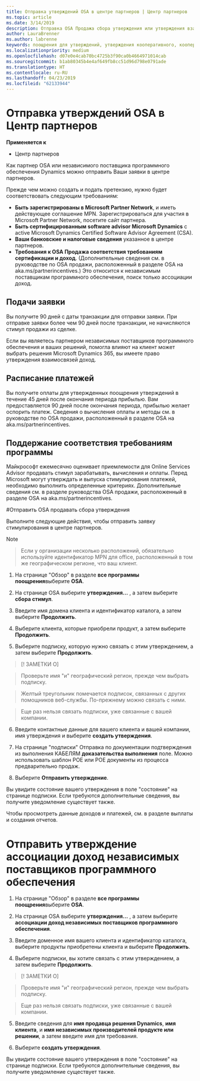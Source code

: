```yaml
---
title: Отправка утверждений OSA в центре партнеров | Центр партнеров
ms.topic: article
ms.date: 3/14/2019
description: Отправка OSA Продажа сбора утверждения или утверждения взаимосвязей доход независимых поставщиков программного обеспечения
author: LauraBrenner
ms.author: labrenne
keywords: поощрения для утверждений, утверждения кооперативного, кооперативного средств, OSA, независимых поставщиков программного обеспечения, ассоциации доход
ms.localizationpriority: medium
ms.openlocfilehash: d07e0e4cab70bc4725b3f90ca0b4664971014cab
ms.sourcegitcommit: b1ab80345b4e4af649fb8cc51d96d798e0791ade
ms.translationtype: HT
ms.contentlocale: ru-RU
ms.lasthandoff: 04/23/2019
ms.locfileid: "62133944"
---
```

# <a name="submit-your-osa-claims-in-partner-center"></a>Отправка утверждений OSA в Центр партнеров

**Применяется к**

-  Центр партнеров

Как партнер OSA или независимого поставщика программного обеспечения Dynamics можно отправить Ваши заявки в центре партнеров. 

Прежде чем можно создать и подать претензию, нужно будет соответствовать следующим требованиям: 
-   **Быть зарегистрированы в Microsoft Partner Network**, и иметь действующее соглашение MPN. Зарегистрироваться для участия в Microsoft Partner Network, посетите сайт партнера. 
-   **Быть сертифицированным software advisor Microsoft Dynamics** с active Microsoft Dynamics Certified Software Advisor Agreement (CSA). 
-   **Ваши банковские и налоговые сведения** указанное в центре партнеров. 
-   **Требования к OSA Продажа соответствия требованиям сертификации и доход**. (Дополнительные сведения см. в руководстве по OSA продажи, расположенный в разделе OSA на aka.ms/partnerincentives.) Это относится к независимым поставщикам программного обеспечения, поиск только ассоциации доход. 

## <a name="submitting-your-claim"></a>Подачи заявки

Вы получите 90 дней с даты транзакции для отправки заявки. При отправке заявки более чем 90 дней после транзакции, не начисляются стимул продажи из сделке. 

Если вы являетесь партнером независимых поставщиков программного обеспечения и ваших решений, помогла влияют на клиент может выбрать решения Microsoft Dynamics 365, вы имеете право утверждения взаимосвязей доход.   

## <a name="payment-schedule"></a>Расписание платежей

Вы получите оплаты для утвержденных поощрения утверждений в течение 45 дней после окончания периода прибылью. Вам предоставляется 90 дней после окончания периода, прибылью желает оспорить платеж. Сведения о вычисления оплаты и методы см. в руководстве по OSA продажи, расположенный в разделе OSA на aka.ms/partnerincentives.

## <a name="maintaining-your-program-eligibility"></a>Поддержание соответствия требованиям программы

Майкрософт ежемесячно оценивает приемлемости для Online Services Advisor продавать стимул зарабатывать, вычисления и оплаты. Перед Microsoft могут утверждать и выпуска стимулирования платежей, необходимо выполнить определенные критериях. Дополнительные сведения см. в разделе руководства OSA продажи, расположенный в разделе OSA на aka.ms/partnerincentives.

#<a name="submit-an-osa-sell-fee-claim"></a>Отправить OSA продавать сбора утверждения

Выполните следующие действия, чтобы отправить заявку стимулирования в центре партнеров.  

>[!NOTE]

>Если у организации несколько расположений, обязательно используйте идентификатор MPN для office, расположенный в том же географическом регионе, что ваш клиент. 

1.  На странице "Обзор" в разделе **все программы поощрения**выберите **OSA**.

2.  На странице OSA выберите **утверждения...** , а затем выберите **сбора стимул**.

3.  Введите имя домена клиента и идентификатор каталога, а затем выберите **Продолжить**. 

4.  Выберите клиента, которые приобрели продукт, а затем выберите **Продолжить**. 

5.  Выберите подписку, которую нужно связать с этим утверждением, а затем выберите **Продолжить**.

>[! ЗАМЕТКИ О]

>Проверьте имя "и" географический регион, прежде чем выбрать подписку. 

>Желтый треугольник помечается подписок, связанных с других помощников веб-службы. По-прежнему можно связать с ними. 

>Еще раз нельзя связать подписки, уже связанные с вашей компании.  

6.  Введите контактные данные для вашего клиента и вашей компании, имя утверждения и выберите **создать утверждения**. 

7.  На странице "подписки" Отправка по документации подтверждения из выполнения КАБЕЛЯМ **доказательства выполнения** поле. Можно использовать шаблон POE или POE документы из процесса предварительно продаж. 

8.  Выберите **Отправить утверждение**.    

Вы увидите состояние вашего утверждения в поле "состояние" на странице подписки. Если требуются дополнительные сведения, вы получите уведомление существует также.

Чтобы просмотреть данные доходов и платежей, см. в разделе выплаты и создания отчетов. 
 
# <a name="submit-an-isv-revenue-association-claim"></a>Отправить утверждение ассоциации доход независимых поставщиков программного обеспечения

1.  На странице "Обзор" в разделе **все программы поощрения**выберите **OSA**.

2.  На странице OSA выберите **утверждения...** , а затем выберите **ассоциации доход независимых поставщиков программного обеспечения**.

3.  Введите доменное имя вашего клиента и идентификатор каталога, выберите продукты приобретены клиента и выберите **Продолжить**. 

4.  Выберите подписки, вы хотите связать с этим утверждением, а затем выберите **Продолжить**.

>[! ЗАМЕТКИ О]

>Проверьте имя "и" географический регион, прежде чем выбрать подписку. 

>Еще раз нельзя связать подписки, уже связанные с вашей компании.  

5.  Введите сведения для **имя продавца решения Dynamics**, **имя клиента**, и **имя независимых производителей продукте или решении**, а затем введите имя для требования. 

6.  Выберите **создать утверждения**. 

Вы увидите состояние вашего утверждения в поле "состояние" на странице подписки. Если требуются дополнительные сведения, вы получите уведомление существует также.
